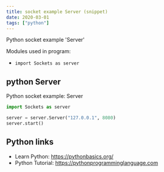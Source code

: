 ```yaml
---
title: socket example Server (snippet)
date: 2020-03-01
tags: ["python"]
---
```

Python socket example 'Server'


Modules used in program: 
* `import Sockets as server`

## python Server

Python socket example: Server

```python
import Sockets as server

server = server.Server("127.0.0.1", 8080)
server.start()

```

## Python links

- Learn Python: https://pythonbasics.org/
- Python Tutorial: https://pythonprogramminglanguage.com
